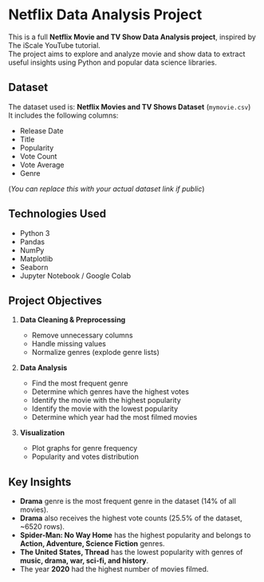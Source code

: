 # Netflix Data Analysis Project 

This is a full **Netflix Movie and TV Show Data Analysis project**, inspired by The iScale YouTube tutorial.  
The project aims to explore and analyze movie and show data to extract useful insights using Python and popular data science libraries.

## Dataset

The dataset used is: **Netflix Movies and TV Shows Dataset** (`mymovie.csv`)  
It includes the following columns:
- Release Date
- Title
- Popularity
- Vote Count
- Vote Average
- Genre

(*You can replace this with your actual dataset link if public*)

## Technologies Used

- Python 3
- Pandas
- NumPy
- Matplotlib
- Seaborn
- Jupyter Notebook / Google Colab

## Project Objectives

1. **Data Cleaning & Preprocessing**
   - Remove unnecessary columns
   - Handle missing values
   - Normalize genres (explode genre lists)

2. **Data Analysis**
   - Find the most frequent genre
   - Determine which genres have the highest votes
   - Identify the movie with the highest popularity
   - Identify the movie with the lowest popularity
   - Determine which year had the most filmed movies

3. **Visualization**
   - Plot graphs for genre frequency
   - Popularity and votes distribution

## Key Insights

-  **Drama** genre is the most frequent genre in the dataset (14% of all movies).
-  **Drama** also receives the highest vote counts (25.5% of the dataset, ~6520 rows).
-  **Spider-Man: No Way Home** has the highest popularity and belongs to **Action, Adventure, Science Fiction** genres.
-  **The United States, Thread** has the lowest popularity with genres of **music, drama, war, sci-fi, and history**.
-  The year **2020** had the highest number of movies filmed.

